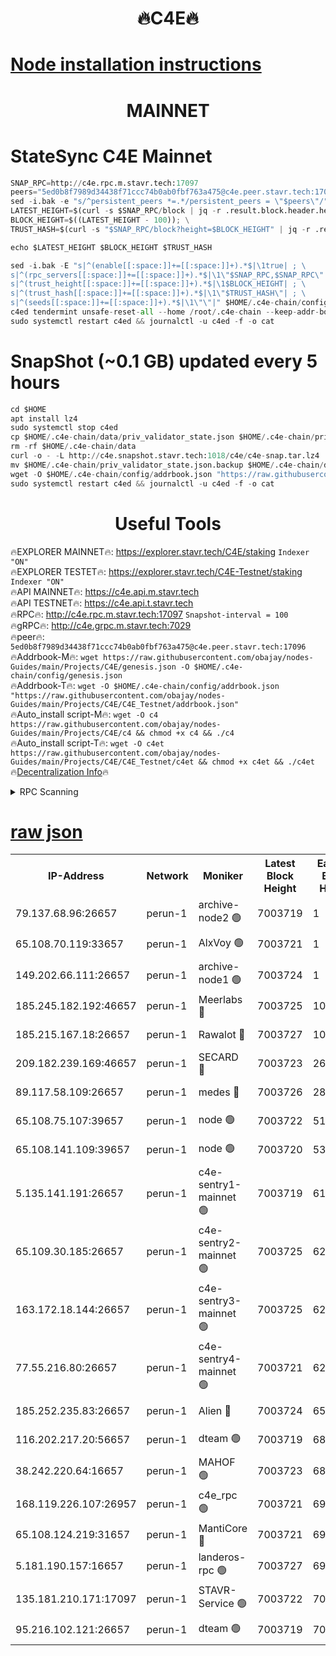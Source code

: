 <h1 align="center"> 🔥C4E🔥</h1>

[Node installation instructions](https://github.com/obajay/nodes-Guides/tree/main/Projects/C4E)
=

<h1 align="center"> MAINNET</h1>

# StateSync C4E Mainnet
```python
SNAP_RPC=http://c4e.rpc.m.stavr.tech:17097
peers="5ed0b8f7989d34438f71ccc74b0ab0fbf763a475@c4e.peer.stavr.tech:17096"
sed -i.bak -e "s/^persistent_peers *=.*/persistent_peers = \"$peers\"/" $HOME/.c4e-chain/config/config.toml
LATEST_HEIGHT=$(curl -s $SNAP_RPC/block | jq -r .result.block.header.height); \
BLOCK_HEIGHT=$((LATEST_HEIGHT - 100)); \
TRUST_HASH=$(curl -s "$SNAP_RPC/block?height=$BLOCK_HEIGHT" | jq -r .result.block_id.hash)

echo $LATEST_HEIGHT $BLOCK_HEIGHT $TRUST_HASH

sed -i.bak -E "s|^(enable[[:space:]]+=[[:space:]]+).*$|\1true| ; \
s|^(rpc_servers[[:space:]]+=[[:space:]]+).*$|\1\"$SNAP_RPC,$SNAP_RPC\"| ; \
s|^(trust_height[[:space:]]+=[[:space:]]+).*$|\1$BLOCK_HEIGHT| ; \
s|^(trust_hash[[:space:]]+=[[:space:]]+).*$|\1\"$TRUST_HASH\"| ; \
s|^(seeds[[:space:]]+=[[:space:]]+).*$|\1\"\"|" $HOME/.c4e-chain/config/config.toml
c4ed tendermint unsafe-reset-all --home /root/.c4e-chain --keep-addr-book
sudo systemctl restart c4ed && journalctl -u c4ed -f -o cat
```
# SnapShot (~0.1 GB) updated every 5 hours
```python
cd $HOME
apt install lz4
sudo systemctl stop c4ed
cp $HOME/.c4e-chain/data/priv_validator_state.json $HOME/.c4e-chain/priv_validator_state.json.backup
rm -rf $HOME/.c4e-chain/data
curl -o - -L http://c4e.snapshot.stavr.tech:1018/c4e/c4e-snap.tar.lz4 | lz4 -c -d - | tar -x -C $HOME/.c4e-chain --strip-components 2
mv $HOME/.c4e-chain/priv_validator_state.json.backup $HOME/.c4e-chain/data/priv_validator_state.json
wget -O $HOME/.c4e-chain/config/addrbook.json "https://raw.githubusercontent.com/obajay/nodes-Guides/main/Projects/C4E/addrbook.json"
sudo systemctl restart c4ed && journalctl -u c4ed -f -o cat
```
 <h1 align="center"> Useful Tools</h1>

🔥EXPLORER MAINNET🔥:  https://explorer.stavr.tech/C4E/staking            `Indexer "ON"` \
🔥EXPLORER TESTET🔥:   https://explorer.stavr.tech/C4E-Testnet/staking     `Indexer "ON"` \
🔥API MAINNET🔥:       https://c4e.api.m.stavr.tech \
🔥API TESTNET🔥:       https://c4e.api.t.stavr.tech \
🔥RPC🔥:               http://c4e.rpc.m.stavr.tech:17097                  `Snapshot-interval = 100` \
🔥gRPC🔥:              http://c4e.grpc.m.stavr.tech:7029 \
🔥peer🔥:              `5ed0b8f7989d34438f71ccc74b0ab0fbf763a475@c4e.peer.stavr.tech:17096` \
🔥Addrbook-M🔥:    ```wget https://raw.githubusercontent.com/obajay/nodes-Guides/main/Projects/C4E/genesis.json -O $HOME/.c4e-chain/config/genesis.json``` \
🔥Addrbook-T🔥:    ```wget -O $HOME/.c4e-chain/config/addrbook.json "https://raw.githubusercontent.com/obajay/nodes-Guides/main/Projects/C4E/C4E_Testnet/addrbook.json"``` \
🔥Auto_install script-M🔥: ```wget -O c4 https://raw.githubusercontent.com/obajay/nodes-Guides/main/Projects/C4E/c4 && chmod +x c4 && ./c4``` \
🔥Auto_install script-T🔥: ```wget -O c4et https://raw.githubusercontent.com/obajay/nodes-Guides/main/Projects/C4E/C4E_Testnet/c4et && chmod +x c4et && ./c4et``` \
🔥[Decentralization Info](https://github.com/obajay/StateSync-snapshots/tree/main/Projects/C4E/Decentralization)🔥




<details>
<summary>RPC Scanning</summary>

<h2 align="center"> We scan nodes in real time every 4 hours. And we provide the final result of RPC endpoints.
We cannot influence the operation of these nodes in any way. </h2>


```python
If Voting Power is higher than 0 --> then the Node is a validator of the network and may be subject to attack and be a potential threat to the chain.
```
```python
We marked such validators with a red symbol
```

</details>

[raw json](https://rpc-check.c4e.stavr.tech/c4e/rpc-c4e-result.json)
=



<table><tr><th>IP-Address</th><th>Network</th><th>Moniker</th><th>Latest Block Height</th><th>Earliest Block Height</th><th>Catching Up</th><th>Tx Index</th><th>Voting Power</th><th>Scan Time</th></tr><tr><td>79.137.68.96:26657</td><td>perun-1</td><td>archive-node2 🟢</td><td>7003719</td><td>1</td><td>False</td><td>on</td><td>0</td><td>2024-02-02T18:33:27.691933215UTC</td></tr><tr><td>65.108.70.119:33657</td><td>perun-1</td><td>AlxVoy 🟢</td><td>7003721</td><td>1</td><td>False</td><td>on</td><td>0</td><td>2024-02-02T18:33:41.848190823UTC</td></tr><tr><td>149.202.66.111:26657</td><td>perun-1</td><td>archive-node1 🟢</td><td>7003724</td><td>1</td><td>False</td><td>on</td><td>0</td><td>2024-02-02T18:33:57.813662438UTC</td></tr><tr><td>185.245.182.192:46657</td><td>perun-1</td><td>Meerlabs 🔴</td><td>7003725</td><td>1051501</td><td>False</td><td>on</td><td>527310</td><td>2024-02-02T18:34:05.291024178UTC</td></tr><tr><td>185.215.167.18:26657</td><td>perun-1</td><td>Rawalot 🔴</td><td>7003727</td><td>1090501</td><td>False</td><td>on</td><td>701423</td><td>2024-02-02T18:34:17.186135031UTC</td></tr><tr><td>209.182.239.169:46657</td><td>perun-1</td><td>SECARD 🔴</td><td>7003723</td><td>2616101</td><td>False</td><td>off</td><td>1136703</td><td>2024-02-02T18:33:53.020750021UTC</td></tr><tr><td>89.117.58.109:26657</td><td>perun-1</td><td>medes 🔴</td><td>7003726</td><td>2826001</td><td>False</td><td>off</td><td>1484927</td><td>2024-02-02T18:34:12.496544702UTC</td></tr><tr><td>65.108.75.107:39657</td><td>perun-1</td><td>node 🟢</td><td>7003722</td><td>5198801</td><td>False</td><td>on</td><td>0</td><td>2024-02-02T18:33:44.234422512UTC</td></tr><tr><td>65.108.141.109:39657</td><td>perun-1</td><td>node 🟢</td><td>7003720</td><td>5303301</td><td>False</td><td>on</td><td>0</td><td>2024-02-02T18:33:30.132867639UTC</td></tr><tr><td>5.135.141.191:26657</td><td>perun-1</td><td>c4e-sentry1-mainnet 🟢</td><td>7003719</td><td>6198001</td><td>False</td><td>on</td><td>0</td><td>2024-02-02T18:33:26.691812799UTC</td></tr><tr><td>65.109.30.185:26657</td><td>perun-1</td><td>c4e-sentry2-mainnet 🟢</td><td>7003725</td><td>6238301</td><td>False</td><td>on</td><td>0</td><td>2024-02-02T18:34:04.864457020UTC</td></tr><tr><td>163.172.18.144:26657</td><td>perun-1</td><td>c4e-sentry3-mainnet 🟢</td><td>7003725</td><td>6239001</td><td>False</td><td>on</td><td>0</td><td>2024-02-02T18:34:05.997338532UTC</td></tr><tr><td>77.55.216.80:26657</td><td>perun-1</td><td>c4e-sentry4-mainnet 🟢</td><td>7003721</td><td>6241001</td><td>False</td><td>on</td><td>0</td><td>2024-02-02T18:33:41.530814787UTC</td></tr><tr><td>185.252.235.83:26657</td><td>perun-1</td><td>Alien 🔴</td><td>7003724</td><td>6502501</td><td>False</td><td>on</td><td>1136761</td><td>2024-02-02T18:33:58.232599812UTC</td></tr><tr><td>116.202.217.20:56657</td><td>perun-1</td><td>dteam 🟢</td><td>7003719</td><td>6800901</td><td>False</td><td>on</td><td>0</td><td>2024-02-02T18:33:26.940997519UTC</td></tr><tr><td>38.242.220.64:16657</td><td>perun-1</td><td>MAHOF 🟢</td><td>7003723</td><td>6885501</td><td>False</td><td>on</td><td>0</td><td>2024-02-02T18:33:55.382969017UTC</td></tr><tr><td>168.119.226.107:26957</td><td>perun-1</td><td>c4e_rpc 🟢</td><td>7003721</td><td>6903721</td><td>False</td><td>on</td><td>0</td><td>2024-02-02T18:33:34.583780777UTC</td></tr><tr><td>65.108.124.219:31657</td><td>perun-1</td><td>MantiCore 🔴</td><td>7003721</td><td>6903721</td><td>False</td><td>off</td><td>193348</td><td>2024-02-02T18:33:41.186199713UTC</td></tr><tr><td>5.181.190.157:16657</td><td>perun-1</td><td>landeros-rpc 🟢</td><td>7003727</td><td>6994001</td><td>False</td><td>on</td><td>0</td><td>2024-02-02T18:34:16.899320245UTC</td></tr><tr><td>135.181.210.171:17097</td><td>perun-1</td><td>STAVR-Service 🟢</td><td>7003722</td><td>7001001</td><td>False</td><td>on</td><td>0</td><td>2024-02-02T18:33:44.590489205UTC</td></tr><tr><td>95.216.102.121:26657</td><td>perun-1</td><td>dteam 🟢</td><td>7003719</td><td>7001301</td><td>False</td><td>on</td><td>0</td><td>2024-02-02T18:33:27.328982685UTC</td></tr></table>
